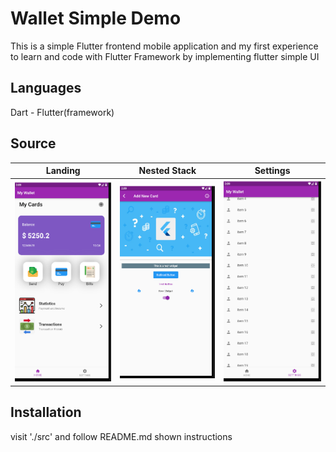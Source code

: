# Wallet Simple Demo 
This is a simple Flutter frontend mobile application and my first experience to learn and code with Flutter Framework by implementing flutter simple UI

## Languages
Dart - Flutter(framework)
## Source
| Landing | Nested Stack | Settings |
| ------- | ------------ | -------- |
|![landing](./readme_assets/landing.png)| ![stack](./readme_assets/add_cart.png)|![settings](./readme_assets/settings.png)|

## Installation
visit './src' and follow README.md shown instructions
